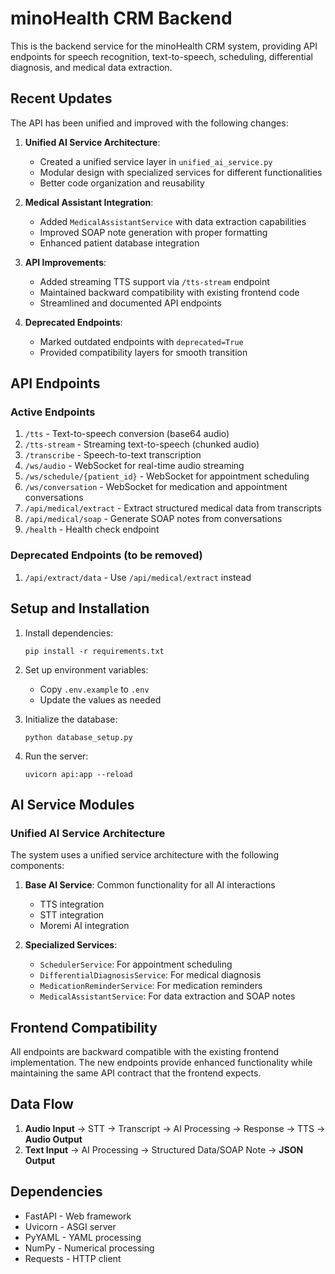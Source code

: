# minoHealth CRM Backend

This is the backend service for the minoHealth CRM system, providing API endpoints for speech recognition, text-to-speech, scheduling, differential diagnosis, and medical data extraction.

## Recent Updates

The API has been unified and improved with the following changes:

1. **Unified AI Service Architecture**: 
   - Created a unified service layer in `unified_ai_service.py`
   - Modular design with specialized services for different functionalities
   - Better code organization and reusability

2. **Medical Assistant Integration**:
   - Added `MedicalAssistantService` with data extraction capabilities
   - Improved SOAP note generation with proper formatting
   - Enhanced patient database integration

3. **API Improvements**:
   - Added streaming TTS support via `/tts-stream` endpoint
   - Maintained backward compatibility with existing frontend code
   - Streamlined and documented API endpoints

4. **Deprecated Endpoints**:
   - Marked outdated endpoints with `deprecated=True`
   - Provided compatibility layers for smooth transition

## API Endpoints

### Active Endpoints

1. `/tts` - Text-to-speech conversion (base64 audio)
2. `/tts-stream` - Streaming text-to-speech (chunked audio)
3. `/transcribe` - Speech-to-text transcription
4. `/ws/audio` - WebSocket for real-time audio streaming
5. `/ws/schedule/{patient_id}` - WebSocket for appointment scheduling
6. `/ws/conversation` - WebSocket for medication and appointment conversations
7. `/api/medical/extract` - Extract structured medical data from transcripts
8. `/api/medical/soap` - Generate SOAP notes from conversations
9. `/health` - Health check endpoint

### Deprecated Endpoints (to be removed)

1. `/api/extract/data` - Use `/api/medical/extract` instead

## Setup and Installation

1. Install dependencies:
   ```
   pip install -r requirements.txt
   ```

2. Set up environment variables:
   - Copy `.env.example` to `.env`
   - Update the values as needed

3. Initialize the database:
   ```
   python database_setup.py
   ```

4. Run the server:
   ```
   uvicorn api:app --reload
   ```

## AI Service Modules

### Unified AI Service Architecture

The system uses a unified service architecture with the following components:

1. **Base AI Service**: Common functionality for all AI interactions
   - TTS integration
   - STT integration
   - Moremi AI integration

2. **Specialized Services**:
   - `SchedulerService`: For appointment scheduling
   - `DifferentialDiagnosisService`: For medical diagnosis
   - `MedicationReminderService`: For medication reminders
   - `MedicalAssistantService`: For data extraction and SOAP notes

## Frontend Compatibility

All endpoints are backward compatible with the existing frontend implementation. The new endpoints provide enhanced functionality while maintaining the same API contract that the frontend expects.

## Data Flow

1. **Audio Input** → STT → Transcript → AI Processing → Response → TTS → **Audio Output**
2. **Text Input** → AI Processing → Structured Data/SOAP Note → **JSON Output**

## Dependencies

- FastAPI - Web framework
- Uvicorn - ASGI server
- PyYAML - YAML processing
- NumPy - Numerical processing
- Requests - HTTP client
